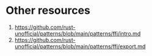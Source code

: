 


# Other resources
1. https://github.com/rust-unofficial/patterns/blob/main/patterns/ffi/intro.md
1. https://github.com/rust-unofficial/patterns/blob/main/patterns/ffi/export.md